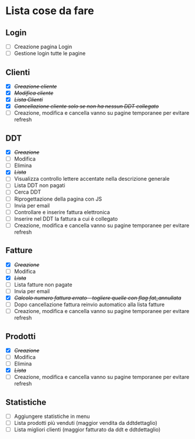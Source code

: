 <!---
inserimento CTRL + SHIFT + C
toggle CTRL + SHIFT + ENTER
-->

# Lista cose da fare

## Login
* [ ] Creazione pagina Login
* [ ] Gestione login tutte le pagine

## Clienti
* [X] ~~*Creazione cliente*~~
* [X] ~~*Modifica cliente*~~
* [X] ~~*Lista Clienti*~~
* [X] ~~*Cancellazione cliente solo se non ha nessun DDT collegato*~~
* [ ] Creazione, modifica e cancella vanno su pagine temporanee per evitare refresh

## DDT
* [X] ~~*Creazione*~~
* [ ] Modifica
* [ ] Elimina
* [X] ~~*Lista*~~
* [ ] Visualizza controllo lettere accentate nella descrizione generale
* [ ] Lista DDT non pagati
* [ ] Cerca DDT
* [ ] Riprogettazione della pagina con JS
* [ ] Invia per email
* [ ] Controllare e inserire fattura elettronica
* [ ] Inserire nel DDT la fattura a cui è collegato
* [ ] Creazione, modifica e cancella vanno su pagine temporanee per evitare refresh

## Fatture
* [X] ~~*Creazione*~~
* [ ] Modifica
* [X] ~~*Lista*~~
* [ ] Lista fatture non pagate
* [ ] Invia per email
* [X] ~~*Calcolo numero fattura errato - togliere quelle con flag fat_annullata*~~
* [ ] Dopo cancellazione fattura reinvio automatico alla lista fatture
* [ ] Creazione, modifica e cancella vanno su pagine temporanee per evitare refresh

## Prodotti
* [X] ~~*Creazione*~~
* [ ] Modifica
* [ ] Elimina
* [X] ~~*Lista*~~
* [ ] Creazione, modifica e cancella vanno su pagine temporanee per evitare refresh

## Statistiche
* [ ] Aggiungere statistiche in menu
* [ ] Lista prodotti più venduti (maggior vendita da ddtdettaglio)
* [ ] Lista migliori clienti (maggior fatturato da ddt e ddtdettaglio)